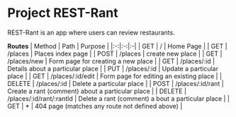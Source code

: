 # Project REST-Rant

REST-Rant is an app where users can review restaurants.

**Routes**
| Method | Path | Purpose |
|:-:|:-:|:-|
| GET | / | Home Page |
| GET | /places | Places index page |
| POST | /places | create new place |
| GET | /places/new | Form page for creating a new place |
| GET | /places/:id | Details about a particular place |
| PUT | /places/:id | Update a particular place |
| GET | /places/:id/edit | Form page for editing an existing place |
| DELETE | /places/:id | Delete a particular place |
| POST | /places/:id/rant | Create a rant (comment) about a particular place |
| DELETE | /places/:id/rant/:rantld | Delete a rant (comment) a bout a particular place |
| GET | * | 404 page (matches any route not defined above) |
